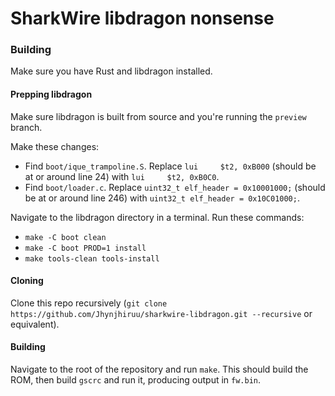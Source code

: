# SharkWire libdragon nonsense

### Building

Make sure you have Rust and libdragon installed.

#### Prepping libdragon

Make sure libdragon is built from source and you're running the `preview` branch.

Make these changes:

- Find `boot/ique_trampoline.S`. Replace `lui     $t2, 0xB000` (should be at or around line 24) with `lui     $t2, 0xB0C0`.
- Find `boot/loader.c`. Replace `uint32_t elf_header = 0x10001000;` (should be at or around line 246) with `uint32_t elf_header = 0x10C01000;`.

Navigate to the libdragon directory in a terminal. Run these commands:
- `make -C boot clean`
- `make -C boot PROD=1 install`
- `make tools-clean tools-install`

#### Cloning

Clone this repo recursively (`git clone https://github.com/Jhynjhiruu/sharkwire-libdragon.git --recursive` or equivalent).

#### Building

Navigate to the root of the repository and run `make`. This should build the ROM, then build `gscrc` and run it, producing output in `fw.bin`.
